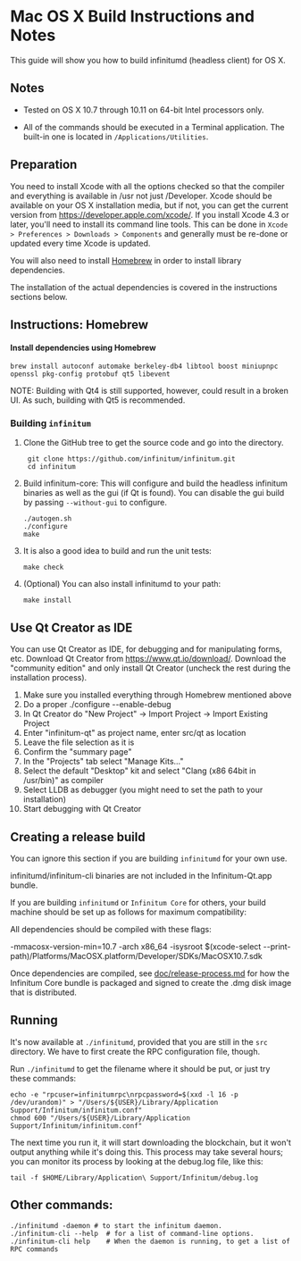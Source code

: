 Mac OS X Build Instructions and Notes
====================================
This guide will show you how to build infinitumd (headless client) for OS X.

Notes
-----

* Tested on OS X 10.7 through 10.11 on 64-bit Intel processors only.

* All of the commands should be executed in a Terminal application. The
built-in one is located in `/Applications/Utilities`.

Preparation
-----------

You need to install Xcode with all the options checked so that the compiler
and everything is available in /usr not just /Developer. Xcode should be
available on your OS X installation media, but if not, you can get the
current version from https://developer.apple.com/xcode/. If you install
Xcode 4.3 or later, you'll need to install its command line tools. This can
be done in `Xcode > Preferences > Downloads > Components` and generally must
be re-done or updated every time Xcode is updated.

You will also need to install [Homebrew](http://brew.sh) in order to install library
dependencies.

The installation of the actual dependencies is covered in the instructions
sections below.

Instructions: Homebrew
----------------------

#### Install dependencies using Homebrew

    brew install autoconf automake berkeley-db4 libtool boost miniupnpc openssl pkg-config protobuf qt5 libevent

NOTE: Building with Qt4 is still supported, however, could result in a broken UI. As such, building with Qt5 is recommended.

### Building `infinitum`

1. Clone the GitHub tree to get the source code and go into the directory.

        git clone https://github.com/infinitum/infinitum.git
        cd infinitum

2.  Build infinitum-core:
    This will configure and build the headless infinitum binaries as well as the gui (if Qt is found).
    You can disable the gui build by passing `--without-gui` to configure.

        ./autogen.sh
        ./configure
        make

3.  It is also a good idea to build and run the unit tests:

        make check

4.  (Optional) You can also install infinitumd to your path:

        make install

Use Qt Creator as IDE
------------------------
You can use Qt Creator as IDE, for debugging and for manipulating forms, etc.
Download Qt Creator from https://www.qt.io/download/. Download the "community edition" and only install Qt Creator (uncheck the rest during the installation process).

1. Make sure you installed everything through Homebrew mentioned above
2. Do a proper ./configure --enable-debug
3. In Qt Creator do "New Project" -> Import Project -> Import Existing Project
4. Enter "infinitum-qt" as project name, enter src/qt as location
5. Leave the file selection as it is
6. Confirm the "summary page"
7. In the "Projects" tab select "Manage Kits..."
8. Select the default "Desktop" kit and select "Clang (x86 64bit in /usr/bin)" as compiler
9. Select LLDB as debugger (you might need to set the path to your installation)
10. Start debugging with Qt Creator

Creating a release build
------------------------
You can ignore this section if you are building `infinitumd` for your own use.

infinitumd/infinitum-cli binaries are not included in the Infinitum-Qt.app bundle.

If you are building `infinitumd` or `Infinitum Core` for others, your build machine should be set up
as follows for maximum compatibility:

All dependencies should be compiled with these flags:

 -mmacosx-version-min=10.7
 -arch x86_64
 -isysroot $(xcode-select --print-path)/Platforms/MacOSX.platform/Developer/SDKs/MacOSX10.7.sdk

Once dependencies are compiled, see [doc/release-process.md](release-process.md) for how the Infinitum Core
bundle is packaged and signed to create the .dmg disk image that is distributed.

Running
-------

It's now available at `./infinitumd`, provided that you are still in the `src`
directory. We have to first create the RPC configuration file, though.

Run `./infinitumd` to get the filename where it should be put, or just try these
commands:

    echo -e "rpcuser=infinitumrpc\nrpcpassword=$(xxd -l 16 -p /dev/urandom)" > "/Users/${USER}/Library/Application Support/Infinitum/infinitum.conf"
    chmod 600 "/Users/${USER}/Library/Application Support/Infinitum/infinitum.conf"

The next time you run it, it will start downloading the blockchain, but it won't
output anything while it's doing this. This process may take several hours;
you can monitor its process by looking at the debug.log file, like this:

    tail -f $HOME/Library/Application\ Support/Infinitum/debug.log

Other commands:
-------

    ./infinitumd -daemon # to start the infinitum daemon.
    ./infinitum-cli --help  # for a list of command-line options.
    ./infinitum-cli help    # When the daemon is running, to get a list of RPC commands
